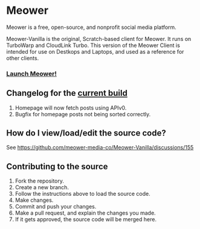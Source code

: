 # Meower

Meower is a free, open-source, and nonprofit social media platform.

Meower-Vanilla is the original, Scratch-based client for Meower. It runs on TurboWarp and CloudLink Turbo. This version of the Meower Client is intended for use on Destkops and Laptops, and used as a reference for other clients.

### [Launch Meower!](https://app.meower.org)

## Changelog for the [current build](https://app.meower.org)

1. Homepage will now fetch posts using APIv0.
2. Bugfix for homepage posts not being sorted correctly.

## How do I view/load/edit the source code?

See https://github.com/meower-media-co/Meower-Vanilla/discussions/155

## Contributing to the source

1. Fork the repository.
2. Create a new branch.
3. Follow the instructions above to load the source code.
4. Make changes.
5. Commit and push your changes.
6. Make a pull request, and explain the changes you made.
7. If it gets approved, the source code will be merged here.
